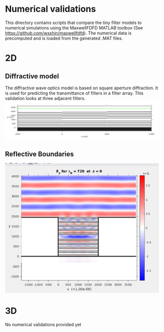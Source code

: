# Numerical validations 
This directory contains scripts that compare the tiny filter models to numerical simulations using the MaxwellFDFD MATLAB toolbox (See  https://github.com/wsshin/maxwellfdfd).
The numerical data is precomputed and is loaded from the generated .MAT files.

# 2D 
## Diffractive model 

The diffractive wave optics model is based on square aperture diffraction. It is used for predicting the transmittance of filters in a filter array.
This validation looks at three adjacent filters.
<img src='./filterarray/geometry.png'/>

## Reflective Boundaries

<img src='./reflectiveboundary/geometry.png'/>


# 3D 
No numerical validations provided yet




